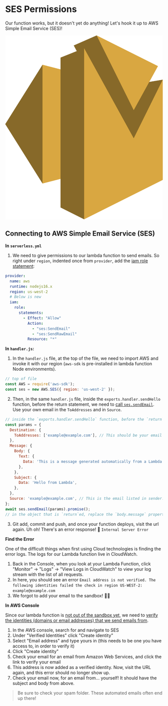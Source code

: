 # SES Permissions

Our function works, but it doesn't yet do anything! Let's hook it up to AWS Simple Email Service (SES)!

![Amazon SES Logo](./assets/8.SESLogo.svg)

## Connecting to AWS Simple Email Service (SES)

**In `serverless.yml`**

1. We need to give permissions to our lambda function to send emails. So right under `region`, indented once from `provider`, add the [iam role statement](https://www.serverless.com/framework/docs/providers/aws/guide/iam):

```yaml
provider:
  name: aws
  runtime: nodejs16.x
  region: us-west-2
  # Below is new
  iam:
    role:
      statements:
        - Effect: "Allow"
          Action:
            - "ses:SendEmail"
            - "ses:SendRawEmail"
          Resource: "*"
```

**In `handler.js`:**

1. In the `handler.js` file, at the top of the file, we need to import AWS and invoke it with our region (`aws-sdk` is pre-installed in lambda function Node environments).

```javascript
// top of file
const AWS = require('aws-sdk');
const ses = new AWS.SES({ region: 'us-west-2' });
```

2. Then, in the same `handler.js` file, inside the `exports.handler.sendHello` function, before the return statement, we need to [call `ses.sendEmail`](https://aws.amazon.com/premiumsupport/knowledge-center/lambda-send-email-ses/). Use your own email in the `ToAddresses` and in `Source`.

```javascript
// inside the `exports.handler.sendHello` function, before the `return` statement
const params = {
  Destination: {
    ToAddresses: ['example@example.com'], // This should be your email address
  },
  Message: {
    Body: {
      Text: {
        Data: 'This is a message generated automatically from a Lambda function.',
      },
    },
    Subject: {
      Data: 'Hello from Lambda',
    },
  },
  Source: 'example@example.com', // This is the email listed in sender. Set it to your email for this practice
};
await ses.sendEmail(params).promise();
// in the object that is `return`ed, replace the `body.message` property with `Email sent to ${queryParams.email}`
```

3. Git add, commit and push, and once your function deploys, visit the url again. Uh oh! There's an error response! 🙈 `Internal Server Error`

**Find the Error**

One of the difficult things when first using Cloud technologies is finding the error logs. The logs for our Lambda function live in CloudWatch.
1. Back in the Console, when you look at your Lambda Function, click "Monitor" → "Logs" → "View Logs in CloudWatch" to view your log stream with the list of all requests.
2. In here, you should see an error `Email address is not verified. The following identities failed the check in region US-WEST-2: example@example.com`
3. We forgot to add your email to the sandbox! 🤦‍♂️ 

**In AWS Console**

Since our lambda function is [not out of the sandbox yet](https://docs.aws.amazon.com/ses/latest/dg/request-production-access.html), we need to [verify the identities (domains or email addresses) that we send emails from](https://aws.amazon.com/premiumsupport/knowledge-center/ses-554-400-message-rejected-error/).

1. In the AWS console, search for and navigate to SES
2. Under "Verified Identities" click "Create identity"
3. Select "Email address" and type yours in (this needs to be one you have access to, in order to verify it)
4. Click "Create identity"
5. Check your email for an email from Amazon Web Services, and click the link to verify your email
6. This address is now added as a verified identity. Now, visit the URL again, and this error should no longer show up.
7. Check your email now, for an email from… yourself! It should have the subject and body from above.

> Be sure to check your spam folder. These automated emails often end up there!